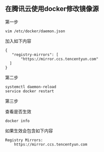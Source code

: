 ## 在腾讯云使用docker修改镜像源

第一步
```
vim /etc/docker/daemon.json
```

加入如下内容
```
{
   "registry-mirrors": [
       "https://mirror.ccs.tencentyun.com"
  ]
}
```


第二步
```
systemctl daemon-reload
service docker restart
```

第三步

查看是否生效
```
docker info
```

如果生效会包含如下内容
```
Registry Mirrors:
    https://mirror.ccs.tencentyun.com
```